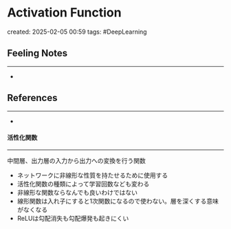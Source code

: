 

# Activation Function

created: 2025-02-05 00:59
tags: #DeepLearning

## Feeling Notes
---
- 
## References
---
- 

#### 活性化関数
---
中間層、出力層の入力から出力への変換を行う関数
- ネットワークに非線形な性質を持たせるために使用する
- 活性化関数の種類によって学習回数なども変わる
- 非線形な関数ならなんでも良いわけではない
- 線形関数は入れ子にすると1次関数になるので使わない。層を深くする意味がなくなる
- ReLUは勾配消失も勾配爆発も起きにくい
